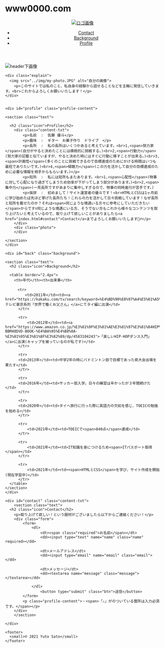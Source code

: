 # www0000.com
<!DOCTYPE html>

<html>
<head>
<title>優斗のWeb-Site</title>
<link href="../css/style.css" rel="stylesheet">
</head>
  
<body>
  
  
<!--header-->

<header>
  <div class="logo">
    <a href="index.html"><img src="../img/logo.jpg" alt="ロゴ画像"></a>
  </div>
   <div class="header-txt">
      <ul>
        <li><a href="index.html#contact">Contact</a></li>
        <li><a href="index.html#back">Background</a></li>
        <li><a href="index.html#profile">Profile</a></li>
      </ul>
    </div>
</header>

<!--header-->
  

<!--wrap-->
  
  <div id="#wrap">
    <div class="wrap-photo">
      <img src="../img/photo-content.jpg" alt="header下画像">
      </div>
      
    <div class="explain">
      <img src="../img/my-photo.JPG" alt="自分の画像">
        <p>このサイトでは私のこと、私自身の経験から話せることなどを主軸に発信していきます。<br>これからよろしくお願いいたします！</p>
    </div>  
      
      
    <div id="profile" class="profile-content">
      
    <section class="text">
        
      <h2 class="icon">Profile</h2>
        <div class="content-txt">
            <p>名前  :  佐藤 優斗</p>
            <p>趣味  :  ギター　お菓子作り　ドライブ　</p>
            <p>長所  :  私の長所はいくつかあると考えています。<br>1,<span>努力家</span>(自分がやると決めたことには積極的に挑戦する。)<br>2,<span>行動力</span>(努力家の記載と似ていますが、やると決めた時にはすぐに行動に移すことが出来る。)<br>3,<span>計画性</span>(多くのことに挑戦できるので目標達成のためにかける時間はいつも最短でありたいです。)<br>4,<span>傾聴力</span>(この力を活かして自分の目標達成のために必要な情報を相手からもらいます。)</p>
            <p>短所  :  私には短所もまたあります。<br>1,<span>心配性</span>(物事に対して心配になり過ぎてしまうため効率が下がってしまう部分があります。)<br>2,<span>集中力</span>(一見長所ですがあまりに集中しすぎるので、物事の同時進行が苦手です。)
            <p>挨拶  :  初めまして！サイト運営者の優斗です！<br>HTMLとCSSは1ヶ月前に学び始めたば先ほど挙げた長所たち！これらの力を活かして日々挑戦しています！なぜ長所と短所を載せたのか？それは<span>同じような境遇いる方々に参考にしていただきたい</span>からです☺️同じような境遇にいる方、そうでない方もこれから様々なコンテンツを取り上げたいと考えているので、取り上げて欲しいことがありましたら<a href="index.html#contact">Contact</a>までよろしくお願いいたします🙇‍♂️</p>
        </div>
        <div class="photo">
        </div>
        
    </section>
    </div>
    
    <div id="back" class="background">
        
    <section class="text">
      <h2 class="icon">Background</h2>
        
      <table border="2.4px">
        <th>年代</th><th>出来事</th>
          
        　<tr>
             <td>2011年</td><td><a href="https://kakaku.com/tv/search/keyword=%E4%BD%90%E8%97%A4%E5%81%A5%E5%AE%8F/category=gourmet/">テレビ東京系列「世界で働くお父さん」</a>にてタイ編に出演</td>
          </tr>
          
          <tr>
              <td>2012年</td><td><a href="https://www.amazon.co.jp/%E3%81%9F%E3%81%AE%E3%81%97%E3%81%84HIP%E2%80%90HOP%E3%83%80%E3%83%B3%E3%82%B9%E5%85%A5%E9%96%80-BBM48DVD-BOOK-%E4%BA%95%E4%B8%8A-%E3%81%95%E3%81%8F%E3%82%89/dp/4583104243">「楽しいHIP-HOPダンス入門」</a>に出演(キャップを被っているのが私です)</td>
          </tr>
          
          <tr>    
          <td>2013年</td><td>中学2年の時にバドミントン部で目標であった県大会出場を果たす</td>
          </tr>
          
          <tr>    
          <td>2016年</td><td>サッカー部入学。日々の練習は辛かったが３年間続けた</td>
          </tr>
          
          <tr>
          <td>2020年</td><td>タイへ旅行に行った際に英語力の欠如を感じ、TOEICの勉強を始める</td>
          </tr>
          
          <tr>
              <td>2021年</td><td>TOEICで<span>840点</span>達成</td>
          </tr>        
          
          <tr>    
              <td>2021年</td><td>IT知識を身につけるため<span>ITパスポート取得</span></td>
          </tr>        
          
          <tr>    
              <td>2021年</td><td><span>HTMLとCSS</span>を学び、サイト作成を開始(現在学習中)</td>
          </tr>
      </table>
    </section>
    </div>  
      
    <div id="contact" class="content-txt">
        <section class="text">
      <h2 class="icon">Contact</h2>
        <p>取り上げて欲しい！という題材がございましたら以下からご連絡ください！</p>
        <div class="form">
            <form>
                <dl>
                    <dt><span class="required">お名前</span></dt>
                    <dd><input type="text" name="name" class="name" required></dd>
                
                    <dt>メールアドレス</dt>
                    <dd><input type="email" name="email" class="email"></dd>
                
                    <dt>メッセージ</dt>
                    <dd><textarea name="message" class="message"></textarea></dd>
                
                </dl>
                    <button type="submit" class="btn">送信</button>
            </form>
            <p class="profile-content">・<span>「⚠︎」がのついている箇所は入力必須です。</span></p>
        </div>
        </section>
      
    </div>
      
  </div>

    
<!--footer-->
    
    <footer>
      <small>© 2021 Yuto Sato</small>
    </footer>
    
<!--footer-->
    
  </body>
</html>
